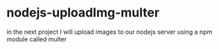# nodejs-uploadImg-multer

in the next project I will upload images to our nodejs server using a npm module called multer
